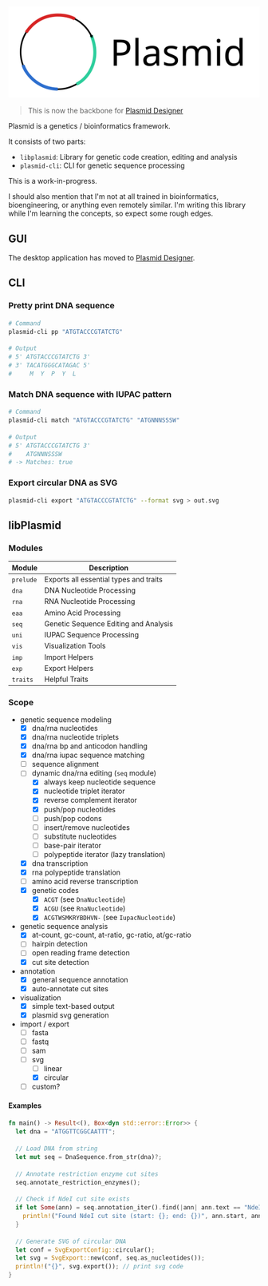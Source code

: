 ![Plasmid Logo](./logo_header.svg)
> This is now the backbone for [Plasmid Designer]

Plasmid is a genetics / bioinformatics framework.<br>

It consists of two parts:
- `libplasmid`: Library for genetic code creation, editing and analysis
- `plasmid-cli`: CLI for genetic sequence processing

This is a work-in-progress.

I should also mention that I'm not at all trained in bioinformatics, bioengineering, or anything even remotely similar. I'm writing this library while I'm learning the concepts, so expect some rough edges.

## GUI

The desktop application has moved to [Plasmid Designer].

## CLI

### Pretty print DNA sequence

```sh
# Command
plasmid-cli pp "ATGTACCCGTATCTG"

# Output
# 5' ATGTACCCGTATCTG 3'
# 3' TACATGGGCATAGAC 5'
#     M  Y  P  Y  L
```

### Match DNA sequence with IUPAC pattern

```sh
# Command
plasmid-cli match "ATGTACCCGTATCTG" "ATGNNNSSSW"

# Output
# 5' ATGTACCCGTATCTG 3'
#    ATGNNNSSSW   
# -> Matches: true
```

### Export circular DNA as SVG

```sh
plasmid-cli export "ATGTACCCGTATCTG" --format svg > out.svg
```

## libPlasmid

### Modules

| Module   | Description |
| -------- | ----------- |
| `prelude`| Exports all essential types and traits |
| `dna`    | DNA Nucleotide Processing |
| `rna`    | RNA Nucleotide Processing |
| `eaa`    | Amino Acid Processing |
| `seq`    | Genetic Sequence Editing and Analysis |
| `uni`    | IUPAC Sequence Processing |
| `vis`    | Visualization Tools |
| `imp`    | Import Helpers |
| `exp`    | Export Helpers |
| `traits` | Helpful Traits |

### Scope

- genetic sequence modeling
  - [x] dna/rna nucleotides
  - [x] dna/rna nucleotide triplets
  - [x] dna/rna bp and anticodon handling
  - [x] dna/rna iupac sequence matching
  - [ ] sequence alignment
  - [ ] dynamic dna/rna editing (`seq` module)
    - [x] always keep nucleotide sequence
    - [x] nucleotide triplet iterator
    - [x] reverse complement iterator
    - [x] push/pop nucleotides
    - [ ] push/pop codons
    - [ ] insert/remove nucleotides
    - [ ] substitute nucleotides
    - [ ] base-pair iterator
    - [ ] polypeptide iterator (lazy translation)
  - [x] dna transcription
  - [x] rna polypeptide translation
  - [ ] amino acid reverse transcription
  - [x] genetic codes
    - [x] `ACGT` (see `DnaNucleotide`)
    - [x] `ACGU` (see `RnaNucleotide`)
    - [x] `ACGTWSMKRYBDHVN-` (see `IupacNucleotide`)
- genetic sequence analysis
  - [x] at-count, gc-count, at-ratio, gc-ratio, at/gc-ratio
  - [ ] hairpin detection
  - [ ] open reading frame detection
  - [x] cut site detection
- annotation
  - [x] general sequence annotation
  - [x] auto-annotate cut sites
- visualization
  - [x] simple text-based output
  - [x] plasmid svg generation
- import / export
  - [ ] fasta
  - [ ] fastq
  - [ ] sam
  - [ ] svg
    - [ ] linear
    - [x] circular
  - [ ] custom?

#### Examples

```rs
fn main() -> Result<(), Box<dyn std::error::Error>> {
  let dna = "ATGGTTCGGCAATTT";

  // Load DNA from string
  let mut seq = DnaSequence.from_str(dna)?;

  // Annotate restriction enzyme cut sites
  seq.annotate_restriction_enzymes();

  // Check if NdeI cut site exists
  if let Some(ann) = seq.annotation_iter().find(|ann| ann.text == "NdeI") {
    println!("Found NdeI cut site (start: {}; end: {})", ann.start, ann.end);
  }

  // Generate SVG of circular DNA
  let conf = SvgExportConfig::circular();
  let svg = SvgExport::new(conf, seq.as_nucleotides());
  println!("{}", svg.export()); // print svg code
}
```

[Plasmid Designer]: https://github.com/plasmid-designer/plasmid-designer

